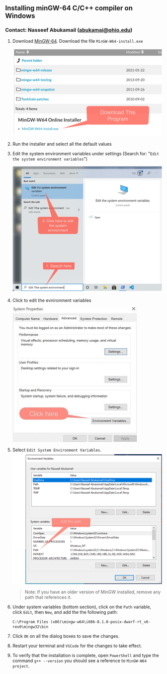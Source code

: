 ## Installing minGW-64 C/C++ compiler on Windows
### Contact: Nasseef Abukamail (abukamai@ohio.edu)

1. Download [MinGW-64](https://sourceforge.net/projects/mingw-w64/files/mingw-w64/). Download the file `MinGW-W64-install.exe`
   
   ![mingw-installer.jpg](mingw-installer.jpg)
2. Run the installer and select all the default values
3. Edit the system environment variables under settings (Search for: "`Edit the system environment variables`")
   
   ![search-env-vars.jpg](search-env-vars.jpg)

4. Click to edit the evnironment variables
   
   ![edit-env-vars.jpg](edit-env-vars.jpg)

5. Select `Edit System Environment Variables`.
   ![env-vars.png](env-vars.png)
   
    > Note: If you have an older version of MinGW installed, remove any path that references it.
   
6. Under system variables (bottom section), click on the `Path` variable, click `Edit`, then `New`, and add the the following path:
    ```console
    C:\Program Files (x86)\mingw-w64\i686-8.1.0-posix-dwarf-rt_v6-rev0\mingw32\bin
    ``` 

7. Click `OK` on all the dialog boxes to save the changes.

8.  Restart your terminal and `VSCode` for the changes to take effect.
9.  To verify that the installation is complete, open `PowerShell` and type the command `g++ --version` you should see a reference to `MinGW-W64 project`.
   
    